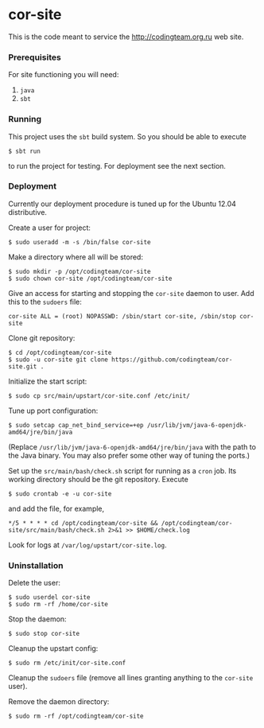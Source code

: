 cor-site
========
This is the code meant to service the http://codingteam.org.ru web site.

### Prerequisites
For site functioning you will need:

1. `java`
2. `sbt`

### Running
This project uses the `sbt` build system. So you should be able to execute

    $ sbt run

to run the project for testing. For deployment see the next section.

### Deployment
Currently our deployment procedure is tuned up for the Ubuntu 12.04 distributive.

Create a user for project:

    $ sudo useradd -m -s /bin/false cor-site

Make a directory where all will be stored:

    $ sudo mkdir -p /opt/codingteam/cor-site
    $ sudo chown cor-site /opt/codingteam/cor-site

Give an access for starting and stopping the `cor-site` daemon to user. Add this to the `sudoers` file:

    cor-site ALL = (root) NOPASSWD: /sbin/start cor-site, /sbin/stop cor-site

Clone git repository:

    $ cd /opt/codingteam/cor-site
    $ sudo -u cor-site git clone https://github.com/codingteam/cor-site.git .

Initialize the start script:

    $ sudo cp src/main/upstart/cor-site.conf /etc/init/

Tune up port configuration:

    $ sudo setcap cap_net_bind_service=+ep /usr/lib/jvm/java-6-openjdk-amd64/jre/bin/java

(Replace `/usr/lib/jvm/java-6-openjdk-amd64/jre/bin/java` with the path to the Java binary. You may also prefer some
other way of tuning the ports.)

Set up the `src/main/bash/check.sh` script for running as a `cron` job. Its working directory should be the git
repository. Execute

    $ sudo crontab -e -u cor-site

and add the file, for example,

    */5 * * * * cd /opt/codingteam/cor-site && /opt/codingteam/cor-site/src/main/bash/check.sh 2>&1 >> $HOME/check.log

Look for logs at `/var/log/upstart/cor-site.log`.

### Uninstallation
Delete the user:

    $ sudo userdel cor-site
    $ sudo rm -rf /home/cor-site

Stop the daemon:

    $ sudo stop cor-site

Cleanup the upstart config:

    $ sudo rm /etc/init/cor-site.conf

Cleanup the `sudoers` file (remove all lines granting anything to the `cor-site` user).

Remove the daemon directory:

    $ sudo rm -rf /opt/codingteam/cor-site
